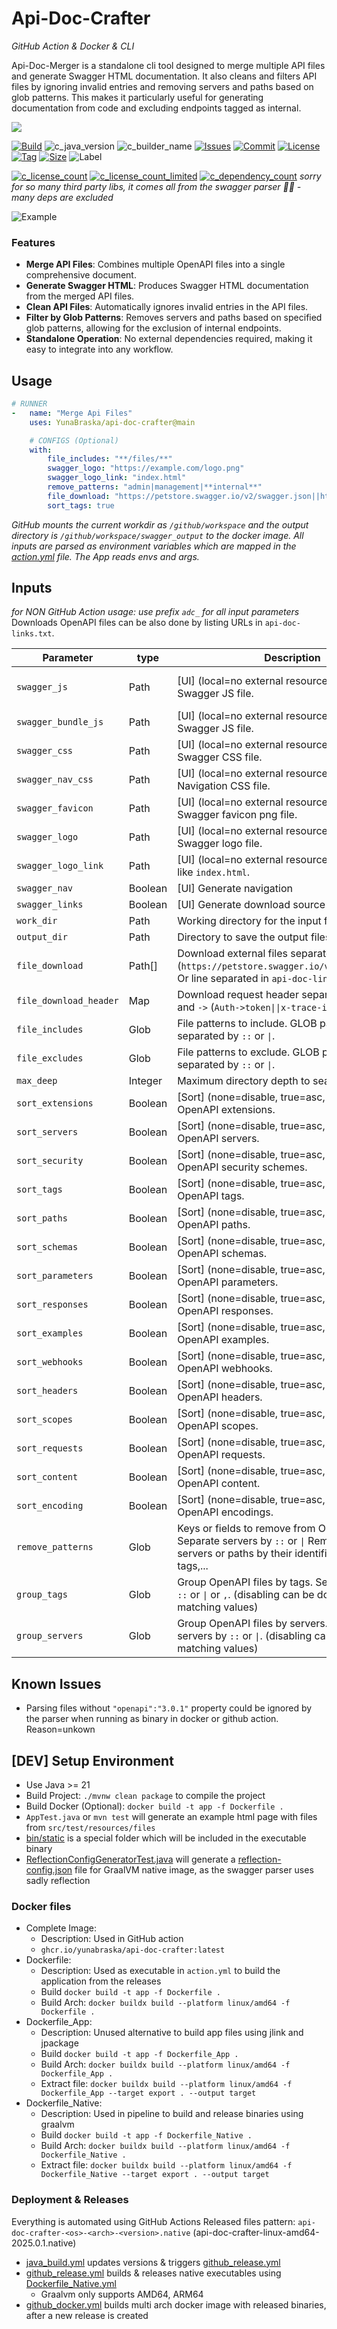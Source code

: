 # Api-Doc-Crafter
_GitHub Action & Docker & CLI_

Api-Doc-Merger is a standalone cli tool designed to merge multiple API files and generate Swagger HTML documentation. It
also cleans and filters API files by ignoring invalid entries and removing servers and paths based on glob patterns.
This makes it particularly useful for generating documentation from code and excluding endpoints tagged as internal.

[![](https://img.shields.io/static/v1?label=Sponsor&message=%E2%9D%A4&logo=GitHub&color=%23fe8e86)](https://github.com/sponsors/YunaBraska)

[![Build][build_shield]][build_link]
![c_java_version](https://img.shields.io/badge/java_version-21-97CA00?style=flat-square)
![c_builder_name](https://img.shields.io/badge/builder_name-Maven-97CA00?style=flat-square)
[![Issues][issues_shield]][issues_link]
[![Commit][commit_shield]][commit_link]
[![License][license_shield]][license_link]
[![Tag][tag_shield]][tag_link]
[![Size][size_shield]][size_shield]
![Label][label_shield]

[![c_license_count](https://img.shields.io/badge/licenses-6-97CA00?style=flat-square)](docs/licenses/licenses.csv)
[![c_license_count_limited](https://img.shields.io/badge/licenses_limited-2-4c1?style=flat-square)](docs/licenses/licenses.csv)
[![c_dependency_count](https://img.shields.io/badge/dependencies-51-fe7d37?style=flat-square)](docs/licenses/dependencies.csv) 
_sorry for so many third party libs, it comes all from the swagger parser 🤷‍♀️ - many deps are excluded_

![Example](src/test/resources/example_01.png)

### Features

* **Merge API Files**: Combines multiple OpenAPI files into a single comprehensive document.
* **Generate Swagger HTML**: Produces Swagger HTML documentation from the merged API files.
* **Clean API Files**: Automatically ignores invalid entries in the API files.
* **Filter by Glob Patterns**: Removes servers and paths based on specified glob patterns, allowing for the exclusion of
  internal endpoints.
* **Standalone Operation**: No external dependencies required, making it easy to integrate into any workflow.

## Usage

```yaml
# RUNNER
-   name: "Merge Api Files"
    uses: YunaBraska/api-doc-crafter@main

    # CONFIGS (Optional)
    with:
        file_includes: "**/files/**"
        swagger_logo: "https://example.com/logo.png"
        swagger_logo_link: "index.html"
        remove_patterns: "admin|management|**internal**"
        file_download: "https://petstore.swagger.io/v2/swagger.json||https://example.com/swagger.json"
        sort_tags: true
```

_GitHub mounts the current workdir as `/github/workspace` and the output directory is `/github/workspace/swagger_output`
to the docker image.
All inputs are parsed as environment variables which are mapped in the [action.yml](action.yml) file. The App reads envs
and args._

## Inputs

_for NON GitHub Action usage: use prefix `adc_` for all input parameters_
Downloads OpenAPI files can be also done by listing URLs in `api-doc-links.txt`.

| Parameter              | type    | Description                                                                                                                                         | Default                                                                  |
|------------------------|---------|-----------------------------------------------------------------------------------------------------------------------------------------------------|--------------------------------------------------------------------------|
| `swagger_js`           | Path    | \[UI] (local=no external resource) Path to the Swagger JS file.                                                                                     | https://unpkg.com/swagger-ui-dist@5.11.0/swagger-ui-standalone-preset.js |
| `swagger_bundle_js`    | Path    | \[UI] (local=no external resource) Path to the Swagger JS file.                                                                                     | https://unpkg.com/swagger-ui-dist@5.11.0/swagger-ui-bundle.js            |
| `swagger_css`          | Path    | \[UI] (local=no external resource) Path to the Swagger CSS file.                                                                                    | https://unpkg.com/swagger-ui-dist@5.11.0/swagger-ui.css                  |
| `swagger_nav_css`      | Path    | \[UI] (local=no external resource) Path to the Navigation CSS file.                                                                                 | none                                                                     |
| `swagger_favicon`      | Path    | \[UI] (local=no external resource) Path to the Swagger favicon png file.                                                                            | https://petstore.swagger.io/favicon-32x32.png                            |
| `swagger_logo`         | Path    | \[UI] (local=no external resource) Path to the Swagger logo file.                                                                                   | none                                                                     |
| `swagger_logo_link`    | Path    | \[UI] (local=no external resource) Path to URL like `index.html`.                                                                                   | none                                                                     |
| `swagger_nav`          | Boolean | \[UI] Generate navigation                                                                                                                           | true                                                                     |
| `swagger_links`        | Boolean | \[UI] Generate download source links                                                                                                                | true                                                                     |
| `work_dir`             | Path    | Working directory for the input files.                                                                                                              | `.`                                                                      |
| `output_dir`           | Path    | Directory to save the output files.                                                                                                                 | `./swagger_output`                                                       |
| `file_download`        | Path[]  | Download external files separated by or `\|\|`. (`https://petstore.swagger.io/v2/swagger.json`). Or line separated in `api-doc-links.txt`           |                                                                          |
| `file_download_header` | Map     | Download request header separated by or `\|\|` and `->` (`Auth->token\|\|x-trace-id->2008`).                                                        |                                                                          |
| `file_includes`        | Glob    | File patterns to include. GLOB patterns separated by `::` or `\|`.                                                                                  |                                                                          |
| `file_excludes`        | Glob    | File patterns to exclude. GLOB patterns separated by `::` or `\|`.                                                                                  |                                                                          |
| `max_deep`             | Integer | Maximum directory depth to search.                                                                                                                  | `100`                                                                    |
| `sort_extensions`      | Boolean | \[Sort] (none=disable, true=asc, false=desc) OpenAPI extensions.                                                                                    | true                                                                     |
| `sort_servers`         | Boolean | \[Sort] (none=disable, true=asc, false=desc) OpenAPI servers.                                                                                       | true                                                                     |
| `sort_security`        | Boolean | \[Sort] (none=disable, true=asc, false=desc) OpenAPI security schemes.                                                                              | true                                                                     |
| `sort_tags`            | Boolean | \[Sort] (none=disable, true=asc, false=desc) OpenAPI tags.                                                                                          | true                                                                     |
| `sort_paths`           | Boolean | \[Sort] (none=disable, true=asc, false=desc) OpenAPI paths.                                                                                         | true                                                                     |
| `sort_schemas`         | Boolean | \[Sort] (none=disable, true=asc, false=desc) OpenAPI schemas.                                                                                       | true                                                                     |
| `sort_parameters`      | Boolean | \[Sort] (none=disable, true=asc, false=desc) OpenAPI parameters.                                                                                    | true                                                                     |
| `sort_responses`       | Boolean | \[Sort] (none=disable, true=asc, false=desc) OpenAPI responses.                                                                                     | true                                                                     |
| `sort_examples`        | Boolean | \[Sort] (none=disable, true=asc, false=desc) OpenAPI examples.                                                                                      | true                                                                     |
| `sort_webhooks`        | Boolean | \[Sort] (none=disable, true=asc, false=desc) OpenAPI webhooks.                                                                                      | true                                                                     |
| `sort_headers`         | Boolean | \[Sort] (none=disable, true=asc, false=desc) OpenAPI headers.                                                                                       | true                                                                     |
| `sort_scopes`          | Boolean | \[Sort] (none=disable, true=asc, false=desc) OpenAPI scopes.                                                                                        | true                                                                     |
| `sort_requests`        | Boolean | \[Sort] (none=disable, true=asc, false=desc) OpenAPI requests.                                                                                      | true                                                                     |
| `sort_content`         | Boolean | \[Sort] (none=disable, true=asc, false=desc) OpenAPI content.                                                                                       | true                                                                     |
| `sort_encoding`        | Boolean | \[Sort] (none=disable, true=asc, false=desc) OpenAPI encodings.                                                                                     | true                                                                     |
| `remove_patterns`      | Glob    | Keys or fields to remove from OpenAPI files. Separate servers by `::` or `\|` Removes also servers or paths by their identifiers e.g. url, tags,... | null                                                                     |
| `group_tags`           | Glob    | Group OpenAPI files by tags. Separate tags by `::` or `\|` or `,`.  (disabling can be done by non matching values)                                  | null                                                                     |
| `group_servers`        | Glob    | Group OpenAPI files by servers. Separate servers by `::` or `\|`.  (disabling can be done by non matching values)                                   | null                                                                     |

## Known Issues

* Parsing files without `"openapi":"3.0.1"` property could be ignored by the parser when running as binary in
  docker or github action. Reason=unkown

## \[DEV] Setup Environment

* Use Java >= 21
* Build Project: `./mvnw clean package` to compile the project
* Build Docker (Optional): `docker build -t app -f Dockerfile .`
* `AppTest.java` or `mvn test` will generate an example html page with files from `src/test/resources/files`
* [bin/static](src/main/resources/bin/static) is a special folder which will be included in the executable binary
* [ReflectionConfigGeneratorTest.java](src/test/java/berlin/yuna/apidoccrafter/logic/ReflectionConfigGeneratorTest.java)
  will generate
  a [reflection-config.json](src/main/resources/META-INF/native-image/berlin.yuna/api-doc-crafter/reflect-config.json)
  file for GraalVM native image, as the swagger parser uses sadly reflection

### Docker files

* Complete Image:
  * Description: Used in GitHub action
  * `ghcr.io/yunabraska/api-doc-crafter:latest`
* Dockerfile:
    * Description: Used as executable in `action.yml` to build the application from the releases
    * Build `docker build -t app -f Dockerfile .`
    * Build Arch: `docker buildx build --platform linux/amd64 -f Dockerfile .`
* Dockerfile_App:
    * Description: Unused alternative to build app files using jlink and jpackage
    * Build `docker build -t app -f Dockerfile_App .`
    * Build Arch: `docker buildx build --platform linux/amd64 -f Dockerfile_App .`
    * Extract file: `docker buildx build --platform linux/amd64 -f Dockerfile_App --target export . --output target`
* Dockerfile_Native:
    * Description: Used in pipeline to build and release binaries using graalvm
    * Build `docker build -t app -f Dockerfile_Native .`
    * Build Arch: `docker buildx build --platform linux/amd64 -f Dockerfile_Native .`
    * Extract file: `docker buildx build --platform linux/amd64 -f Dockerfile_Native --target export . --output target`

### Deployment & Releases

Everything is automated using GitHub Actions
Released files pattern: `api-doc-crafter-<os>-<arch>-<version>.native` (api-doc-crafter-linux-amd64-2025.0.1.native)

* [java_build.yml](.github/workflows/java_build.yml) updates versions &
  triggers [github_release.yml](.github/workflows/github_release.yml)
* [github_release.yml](.github/workflows/github_release.yml) builds & releases native executables
  using [Dockerfile_Native.yml](Dockerfile_Native)
    * Graalvm only supports AMD64, ARM64
* [github_docker.yml](.github/workflows/github_docker.yml) builds multi arch docker image with released binaries, after
  a new release is created

[build_shield]: https://github.com/YunaBraska/api-doc-crafter/actions/workflows/test_workflow.yml/badge.svg

[build_link]: https://github.com/europace/api-doc-crafter/actions/workflows/test_workflow.yml

[maintainable_shield]: https://img.shields.io/codeclimate/maintainability/YunaBraska/api-doc-crafter?style=flat-square

[maintainable_link]: https://codeclimate.com/github/YunaBraska/api-doc-crafter/maintainability

[coverage_shield]: https://img.shields.io/codeclimate/coverage/YunaBraska/api-doc-crafter?style=flat-square

[coverage_link]: https://codeclimate.com/github/YunaBraska/api-doc-crafter/test_coverage

[issues_shield]: https://img.shields.io/github/issues/YunaBraska/api-doc-crafter?style=flat-square

[issues_link]: https://github.com/YunaBraska/api-doc-crafter/commits/main

[commit_shield]: https://img.shields.io/github/last-commit/YunaBraska/api-doc-crafter?style=flat-square

[commit_link]: https://github.com/YunaBraska/api-doc-crafter/issues

[license_shield]: https://img.shields.io/github/license/YunaBraska/api-doc-crafter?style=flat-square

[license_link]: https://github.com/YunaBraska/api-doc-crafter/blob/main/LICENSE

[tag_shield]: https://img.shields.io/github/v/tag/YunaBraska/api-doc-crafter?style=flat-square

[tag_link]: https://github.com/YunaBraska/api-doc-crafter/releases

[size_shield]: https://img.shields.io/github/repo-size/YunaBraska/api-doc-crafter?style=flat-square

[label_shield]: https://img.shields.io/badge/Yuna-QueenInside-blueviolet?style=flat-square

[gitter_shield]: https://img.shields.io/gitter/room/YunaBraska/api-doc-crafter?style=flat-square

[gitter_link]: https://gitter.im/api-doc-crafter/Lobby

[node_version]: https://img.shields.io/badge/node-16-blueviolet?style=flat-square
